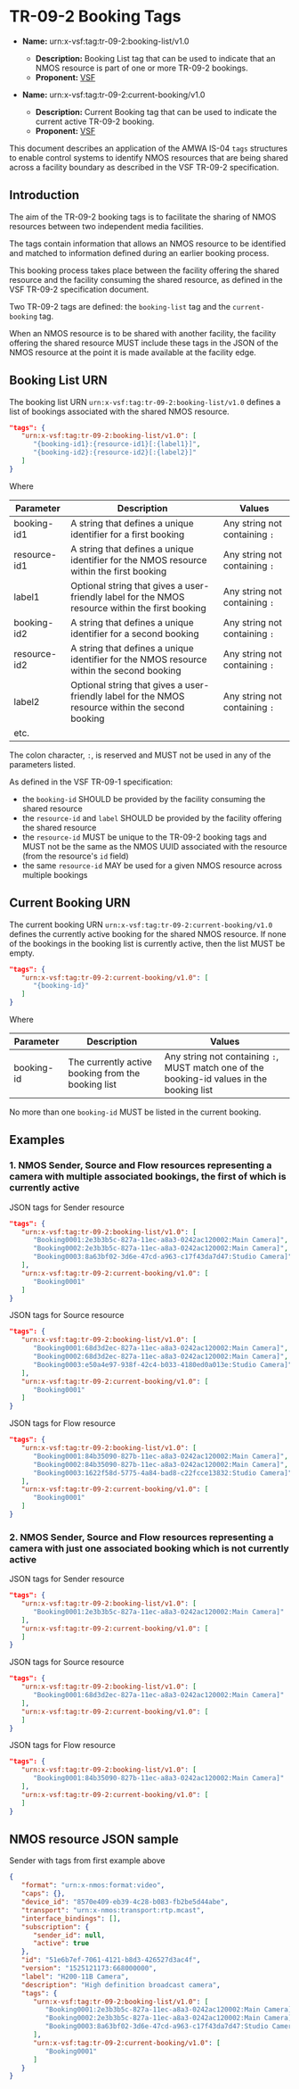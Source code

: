 # TR-09-2 Booking Tags

- **Name:**  urn:x-vsf:tag:tr-09-2:booking-list/v1.0
  - **Description:** Booking List tag that can be used to indicate that an NMOS resource is part of one or more TR-09-2 bookings.
  - **Proponent:** [VSF](https://www.vsf.tv/)

- **Name:**  urn:x-vsf:tag:tr-09-2:current-booking/v1.0
  - **Description:** Current Booking tag that can be used to indicate the current active TR-09-2 booking.
  - **Proponent:** [VSF](https://www.vsf.tv/)

This document describes an application of the AMWA IS-04 `tags` structures to enable control systems to identify NMOS resources that are being shared across a facility boundary as described in the VSF TR-09-2 specification.

## Introduction

The aim of the TR-09-2 booking tags is to facilitate the sharing of NMOS resources between two independent media facilities.

The tags contain information that allows an NMOS resource to be identified and matched to information defined during an earlier booking process.

This booking process takes place between the facility offering the shared resource and the facility consuming the shared resource, as defined in the VSF TR-09-2 specification document.

Two TR-09-2 tags are defined: the `booking-list` tag and the `current-booking` tag.

When an NMOS resource is to be shared with another facility, the facility offering the shared resource MUST include these tags in the JSON of the NMOS resource at the point it is made available at the facility edge.

## Booking List URN

The booking list URN `urn:x-vsf:tag:tr-09-2:booking-list/v1.0` defines a list of bookings associated with the shared NMOS resource.

```json
"tags": {
   "urn:x-vsf:tag:tr-09-2:booking-list/v1.0": [
      "{booking-id1}:{resource-id1}[:{label1}]",
      "{booking-id2}:{resource-id2}[:{label2}]"
   ]
}
```

Where

| Parameter | Description | Values |
| --------- | ----------- | ------ |
| booking-id1 | A string that defines a unique identifier for a first booking | Any string not containing `:` |
| resource-id1 | A string that defines a unique identifier for the NMOS resource within the first booking | Any string not containing `:` |
| label1 | Optional string that gives a user-friendly label for the NMOS resource within the first booking | Any string not containing `:` |
| booking-id2 | A string that defines a unique identifier for a second booking | Any string not containing `:` |
| resource-id2 | A string that defines a unique identifier for the NMOS resource within the second booking | Any string not containing `:` |
| label2 | Optional string that gives a user-friendly label for the NMOS resource within the second booking | Any string not containing `:` |
| etc. | | |

The colon character, `:`, is reserved and MUST not be used in any of the parameters listed.

As defined in the VSF TR-09-1 specification:
 - the `booking-id` SHOULD be provided by the facility consuming the shared resource
 - the `resource-id` and `label` SHOULD be provided by the facility offering the shared resource
 - the `resource-id` MUST be unique to the TR-09-2 booking tags and MUST not be the same as the NMOS UUID associated with the resource (from the resource's `id` field)
 - the same `resource-id` MAY be used for a given NMOS resource across multiple bookings
 
## Current Booking URN

The current booking URN `urn:x-vsf:tag:tr-09-2:current-booking/v1.0` defines the currently active booking for the shared NMOS resource. If none of the bookings in the booking list is currently active, then the list MUST be empty.

```json
"tags": {
   "urn:x-vsf:tag:tr-09-2:current-booking/v1.0": [
      "{booking-id}"
   ]
}
```

Where

| Parameter | Description | Values |
| --------- | ----------- | ------ |
| booking-id | The currently active booking from the booking list | Any string not containing `:`, MUST match one of the booking-id values in the booking list |

No more than one `booking-id` MUST be listed in the current booking.

## Examples

### 1. NMOS Sender, Source and Flow resources representing a camera with multiple associated bookings, the first of which is currently active
JSON tags for Sender resource
```json
"tags": {
   "urn:x-vsf:tag:tr-09-2:booking-list/v1.0": [
      "Booking0001:2e3b3b5c-827a-11ec-a8a3-0242ac120002:Main Camera]",
      "Booking0002:2e3b3b5c-827a-11ec-a8a3-0242ac120002:Main Camera]",
      "Booking0003:8a63bf02-3d6e-47cd-a963-c17f43da7d47:Studio Camera]",
   ],
   "urn:x-vsf:tag:tr-09-2:current-booking/v1.0": [
      "Booking0001"
   ]
}
```

JSON tags for Source resource
```json
"tags": {
   "urn:x-vsf:tag:tr-09-2:booking-list/v1.0": [
      "Booking0001:68d3d2ec-827a-11ec-a8a3-0242ac120002:Main Camera]",
      "Booking0002:68d3d2ec-827a-11ec-a8a3-0242ac120002:Main Camera]",
      "Booking0003:e50a4e97-938f-42c4-b033-4180ed0a013e:Studio Camera]",
   ],
   "urn:x-vsf:tag:tr-09-2:current-booking/v1.0": [
      "Booking0001"
   ]
}
```

JSON tags for Flow resource
```json
"tags": {
   "urn:x-vsf:tag:tr-09-2:booking-list/v1.0": [
      "Booking0001:84b35090-827b-11ec-a8a3-0242ac120002:Main Camera]",
      "Booking0002:84b35090-827b-11ec-a8a3-0242ac120002:Main Camera]",
      "Booking0003:1622f58d-5775-4a84-bad8-c22fcce13832:Studio Camera]",
   ],
   "urn:x-vsf:tag:tr-09-2:current-booking/v1.0": [
      "Booking0001"
   ]
}
```

### 2. NMOS Sender, Source and Flow resources representing a camera with just one associated booking which is not currently active
JSON tags for Sender resource
```json
"tags": {
   "urn:x-vsf:tag:tr-09-2:booking-list/v1.0": [
      "Booking0001:2e3b3b5c-827a-11ec-a8a3-0242ac120002:Main Camera]"
   ],
   "urn:x-vsf:tag:tr-09-2:current-booking/v1.0": [
   ]
}
```
JSON tags for Source resource
```json
"tags": {
   "urn:x-vsf:tag:tr-09-2:booking-list/v1.0": [
      "Booking0001:68d3d2ec-827a-11ec-a8a3-0242ac120002:Main Camera]"
   ],
   "urn:x-vsf:tag:tr-09-2:current-booking/v1.0": [
   ]
}
```

JSON tags for Flow resource
```json
"tags": {
   "urn:x-vsf:tag:tr-09-2:booking-list/v1.0": [
      "Booking0001:84b35090-827b-11ec-a8a3-0242ac120002:Main Camera]"
   ],
   "urn:x-vsf:tag:tr-09-2:current-booking/v1.0": [
   ]
}
```

## NMOS resource JSON sample

Sender with tags from first example above

```json
{
   "format": "urn:x-nmos:format:video",
   "caps": {},
   "device_id": "8570e409-eb39-4c28-b083-fb2be5d44abe",
   "transport": "urn:x-nmos:transport:rtp.mcast",
   "interface_bindings": [],
   "subscription": {
      "sender_id": null,
      "active": true
   },
   "id": "51e6b7ef-7061-4121-b8d3-426527d3ac4f",
   "version": "1525121173:668000000",
   "label": "H200-11B Camera",
   "description": "High definition broadcast camera",
   "tags": {
      "urn:x-vsf:tag:tr-09-2:booking-list/v1.0": [
         "Booking0001:2e3b3b5c-827a-11ec-a8a3-0242ac120002:Main Camera]",
         "Booking0002:2e3b3b5c-827a-11ec-a8a3-0242ac120002:Main Camera]",
         "Booking0003:8a63bf02-3d6e-47cd-a963-c17f43da7d47:Studio Camera]",
      ],
      "urn:x-vsf:tag:tr-09-2:current-booking/v1.0": [
         "Booking0001"
      ]
   }
}
```
